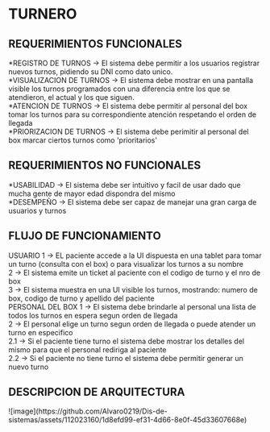 <h1>TURNERO</h1>

<h2>REQUERIMIENTOS FUNCIONALES</h2>
*REGISTRO DE TURNOS -> El sistema debe permitir a los usuarios registrar nuevos turnos, pidiendo su DNI como dato unico.
<br>
*VISUALIZACION DE TURNOS -> El sistema debe mostrar en una pantalla visible los turnos programados con una diferencia entre los que se atendieron, el actual y los que siguen.
<br>
*ATENCION DE TURNOS -> El sistema debe permitir al personal del box tomar los turnos para su correspondiente atención respetando el orden de llegada 
<br>
*PRIORIZACION DE TURNOS -> El sistema debe perimitir al personal del box marcar ciertos turnos como 'prioritarios'
<br>

<h2>REQUERIMIENTOS NO FUNCIONALES</h2>
*USABILIDAD -> El sistema debe ser intuitivo y facil de usar dado que mucha gente de mayor edad dispondra del mismo
<br>
*DESEMPEÑO -> El sistema debe ser capaz de manejar una gran carga de usuarios y turnos


<h2>FLUJO DE FUNCIONAMIENTO</h2>
USUARIO
1 -> EL paciente accede a la UI dispuesta en una tablet para tomar un turno (consulta con el box) o para visualizar los turnos a su nombre
<br>
2 -> El sistema emite un ticket al paciente con el codigo de turno y el nro de box
<br>
3 -> El sistema muestra en una UI visible los turnos, mostrando: numero de box, codigo de turno y apellido del paciente
<br>
PERSONAL DEL BOX
1 -> El sistema debe brindarle al personal una lista de todos los turnos en espera segun orden de llegada
<br>
2 -> El personal elige un turno segun orden de llegada o puede atender un turno en especifico 
<br>
2.1 -> Si el paciente tiene turno el sistema debe mostrar los detalles del mismo para que el personal rediriga al paciente
<br>
2.2 -> Si el paciente no tiene turno el sistema debe permitir generar un nuevo turno

<h2>DESCRIPCION DE ARQUITECTURA</h2>
![image](https://github.com/Alvaro0219/Dis-de-sistemas/assets/112023160/1d8efd99-ef31-4d66-8e0f-45d33607668e)
